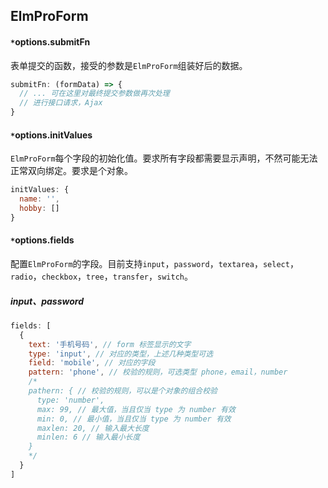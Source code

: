 ## ElmProForm

#### `*`options.submitFn
表单提交的函数，接受的参数是`ElmProForm`组装好后的数据。

```javascript
submitFn: (formData) => {
  // ... 可在这里对最终提交参数做再次处理
  // 进行接口请求，Ajax
}
```

#### `*`options.initValues
`ElmProForm`每个字段的初始化值。要求所有字段都需要显示声明，不然可能无法正常双向绑定。要求是个对象。

```javascript
initValues: {
  name: '',
  hobby: []
}
```

#### `*`options.fields
配置`ElmProForm`的字段。目前支持`input`，`password`，`textarea`，`select`，`radio`，`checkbox`，`tree`，`transfer`，`switch`。

##### input、password
```javascript
fields: [
  {
    text: '手机号码', // form 标签显示的文字
    type: 'input', // 对应的类型，上述几种类型可选
    field: 'mobile', // 对应的字段
    pattern: 'phone', // 校验的规则，可选类型 phone，email，number
    /*
    pathern: { // 校验的规则，可以是个对象的组合校验
      type: 'number',
      max: 99, // 最大值，当且仅当 type 为 number 有效
      min: 0, // 最小值，当且仅当 type 为 number 有效
      maxlen: 20, // 输入最大长度
      minlen: 6 // 输入最小长度
    }
    */
  }
]
```
